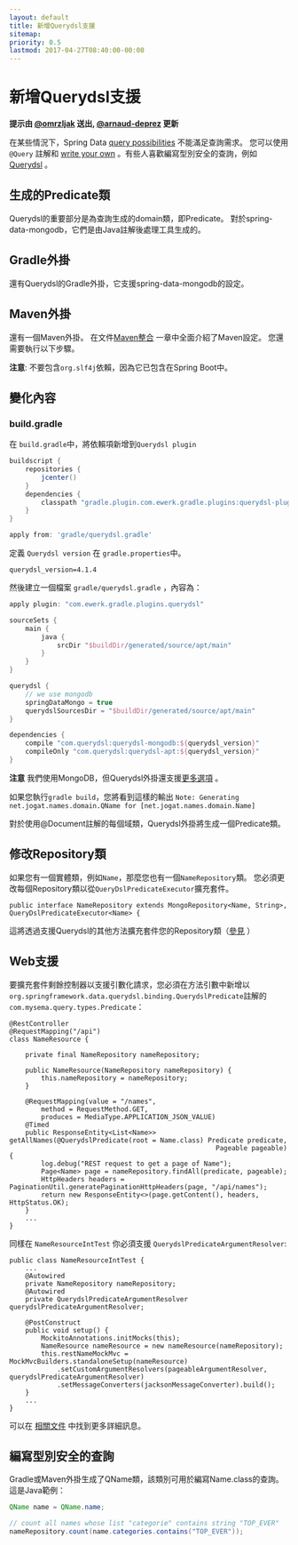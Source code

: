 ```yaml
---
layout: default
title: 新增Querydsl支援
sitemap:
priority: 0.5
lastmod: 2017-04-27T08:40:00-00:00
---
```


# 新增Querydsl支援

__提示由 [@omrzljak](https://github.com/omrzljak) 送出, [@arnaud-deprez](https://github.com/arnaud-deprez) 更新__

在某些情況下，Spring Data [query possibilities](http://docs.spring.io/spring-data/mongodb/docs/current/reference/html/#mongodb.repositories.queries) 不能滿足查詢需求。 您可以使用 `@Query` 註解和 [write your own](http://docs.spring.io/spring-data/mongodb/docs/current/reference/html/#mongodb.repositories.queries.json-based) 。有些人喜歡編寫型別安全的查詢，例如 [Querydsl](http://www.Querydsl.com/) 。

## 生成的Predicate類

Querydsl的重要部分是為查詢生成的domain類，即Predicate。 對於spring-data-mongodb，它們是由Java註解後處理工具生成的。

## Gradle外掛

還有Querydsl的Gradle外掛，它支援spring-data-mongodb的設定。

## Maven外掛

還有一個Maven外掛。 在文件[Maven整合](http://www.querydsl.com/static/querydsl/latest/reference/html/ch02.html#d0e132) 一章中全面介紹了Maven設定。 您還需要執行以下步驟。

**注意**: 不要包含`org.slf4j`依賴，因為它已包含在Spring Boot中。

## 變化內容

### build.gradle

在 `build.gradle`中，將依賴項新增到`Querydsl plugin`

```groovy
buildscript {
    repositories {
        jcenter()
    }
    dependencies {
        classpath "gradle.plugin.com.ewerk.gradle.plugins:querydsl-plugin:1.0.9"
    }
}

apply from: 'gradle/querydsl.gradle'
```
定義 `Querydsl version` 在 `gradle.properties`中。

```properties
querydsl_version=4.1.4
```

然後建立一個檔案 `gradle/querydsl.gradle` ，內容為：

```groovy
apply plugin: "com.ewerk.gradle.plugins.querydsl"

sourceSets {
    main {
        java {
            srcDir "$buildDir/generated/source/apt/main"
        }
    }
}

querydsl {
    // we use mongodb
    springDataMongo = true
    querydslSourcesDir = "$buildDir/generated/source/apt/main"
}

dependencies {
    compile "com.querydsl:querydsl-mongodb:${querydsl_version}"
    compileOnly "com.querydsl:querydsl-apt:${querydsl_version}"
}
```

__注意__ 我們使用MongoDB，但Querydsl外掛還支援[更多選項](https://github.com/ewerk/gradle-plugins/tree/master/Querydsl-plugin) 。

如果您執行`gradle build`，您將看到這樣的輸出
`Note: Generating net.jogat.names.domain.QName for [net.jogat.names.domain.Name]`

對於使用@Document註解的每個域類，Querydsl外掛將生成一個Predicate類。

## 修改Repository類

如果您有一個實體類，例如`Name`，那麼您也有一個`NameRepository`類。 您必須更改每個Repository類以從`QueryDslPredicateExecutor`擴充套件。

    public interface NameRepository extends MongoRepository<Name, String>, QueryDslPredicateExecutor<Name> {

這將透過支援Querydsl的其他方法擴充套件您的Repository類（[參見](http://docs.spring.io/spring-data/mongodb/docs/current/reference/html/#mongodb.repositories.queries.type-safe) ）

## Web支援

要擴充套件剩餘控制器以支援引數化請求，您必須在方法引數中新增以`org.springframework.data.querydsl.binding.QuerydslPredicate`註解的`com.mysema.query.types.Predicate`：

    @RestController
    @RequestMapping("/api")
    class NameResource {

        private final NameRepository nameRepository;
        
        public NameResource(NameRepository nameRepository) {
            this.nameRepository = nameRepository;
        }

        @RequestMapping(value = "/names",
            method = RequestMethod.GET,
            produces = MediaType.APPLICATION_JSON_VALUE)
        @Timed
        public ResponseEntity<List<Name>> getAllNames(@QuerydslPredicate(root = Name.class) Predicate predicate,
                                                        Pageable pageable) {
            log.debug("REST request to get a page of Name");
            Page<Name> page = nameRepository.findAll(predicate, pageable);
            HttpHeaders headers = PaginationUtil.generatePaginationHttpHeaders(page, "/api/names");
            return new ResponseEntity<>(page.getContent(), headers, HttpStatus.OK);
        }
        ...
    }

同樣在 `NameResourceIntTest` 你必須支援 `QuerydslPredicateArgumentResolver`:

    public class NameResourceIntTest {
        ...
        @Autowired
        private NameRepository nameRepository;
        @Autowired
        private QuerydslPredicateArgumentResolver querydslPredicateArgumentResolver;

        @PostConstruct
        public void setup() {
            MockitoAnnotations.initMocks(this);
            NameResource nameResource = new nameResource(nameRepository);
            this.restNameMockMvc = MockMvcBuilders.standaloneSetup(nameResource)
                .setCustomArgumentResolvers(pageableArgumentResolver, querydslPredicateArgumentResolver)
                .setMessageConverters(jacksonMessageConverter).build();
        }
        ...
    }

可以在 [相關文件](http://docs.spring.io/spring-data/mongodb/docs/current/reference/html/#core.web.type-safe) 中找到更多詳細訊息。

## 編寫型別安全的查詢

Gradle或Maven外掛生成了QName類，該類別可用於編寫Name.class的查詢。 這是Java範例：

```java
QName name = QName.name;

// count all names whose list "categorie" contains string "TOP_EVER"
nameRepository.count(name.categories.contains("TOP_EVER"));
```
